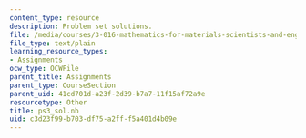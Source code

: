 ```yaml
---
content_type: resource
description: Problem set solutions.
file: /media/courses/3-016-mathematics-for-materials-scientists-and-engineers-fall-2005/c3d23f99b703df75a2fff5a401d4b09e_ps3_sol.nb
file_type: text/plain
learning_resource_types:
- Assignments
ocw_type: OCWFile
parent_title: Assignments
parent_type: CourseSection
parent_uid: 41cd701d-a23f-2d39-b7a7-11f15af72a9e
resourcetype: Other
title: ps3_sol.nb
uid: c3d23f99-b703-df75-a2ff-f5a401d4b09e
---
```

